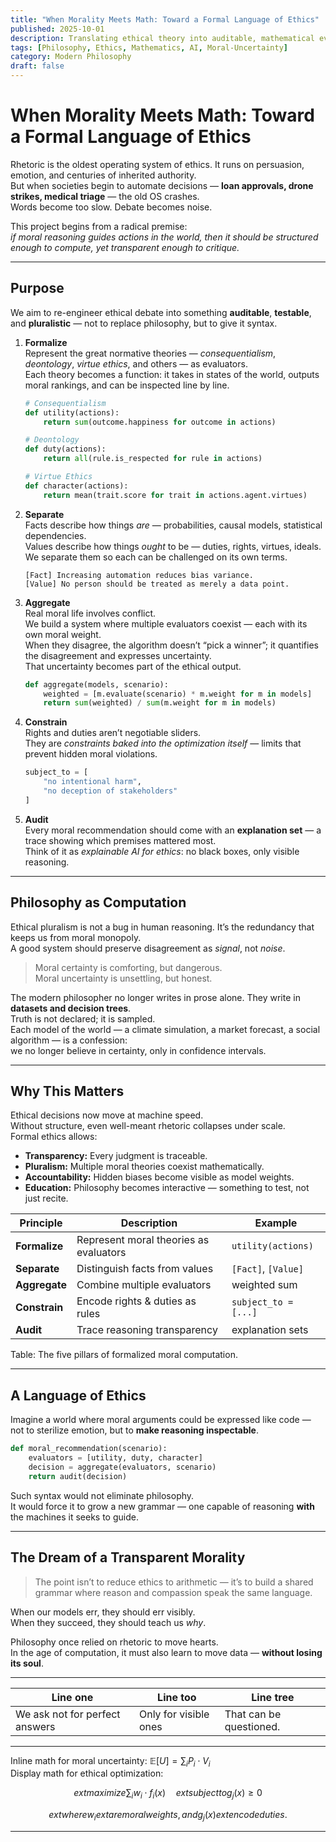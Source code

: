 ```yaml
---
title: "When Morality Meets Math: Toward a Formal Language of Ethics"
published: 2025-10-01
description: Translating ethical theory into auditable, mathematical evaluators that separate facts from values and make moral reasoning transparent.
tags: [Philosophy, Ethics, Mathematics, AI, Moral-Uncertainty]
category: Modern Philosophy
draft: false
---
```


# When Morality Meets Math: Toward a Formal Language of Ethics

Rhetoric is the oldest operating system of ethics. It runs on persuasion, emotion, and centuries of inherited authority.  
But when societies begin to automate decisions — **loan approvals, drone strikes, medical triage** — the old OS crashes.  
Words become too slow. Debate becomes noise.  

This project begins from a radical premise:  
*if moral reasoning guides actions in the world, then it should be structured enough to compute, yet transparent enough to critique.*

---

## Purpose

We aim to re-engineer ethical debate into something **auditable**, **testable**, and **pluralistic** — not to replace philosophy, but to give it syntax.

1. **Formalize**  
   Represent the great normative theories — *consequentialism*, *deontology*, *virtue ethics*, and others — as evaluators.  
   Each theory becomes a function: it takes in states of the world, outputs moral rankings, and can be inspected line by line.

   ```python
   # Consequentialism
   def utility(actions):
       return sum(outcome.happiness for outcome in actions)
   ```

   ```python
   # Deontology
   def duty(actions):
       return all(rule.is_respected for rule in actions)
   ```

   ```python
   # Virtue Ethics
   def character(actions):
       return mean(trait.score for trait in actions.agent.virtues)
   ```

2. **Separate**  
   Facts describe how things *are* — probabilities, causal models, statistical dependencies.  
   Values describe how things *ought* to be — duties, rights, virtues, ideals.  
   We separate them so each can be challenged on its own terms.

   ```
   [Fact] Increasing automation reduces bias variance.
   [Value] No person should be treated as merely a data point.
   ```

3. **Aggregate**  
   Real moral life involves conflict.  
   We build a system where multiple evaluators coexist — each with its own moral weight.  
   When they disagree, the algorithm doesn’t “pick a winner”; it quantifies the disagreement and expresses uncertainty.  
   That uncertainty becomes part of the ethical output.

   ```python
   def aggregate(models, scenario):
       weighted = [m.evaluate(scenario) * m.weight for m in models]
       return sum(weighted) / sum(m.weight for m in models)
   ```

4. **Constrain**  
   Rights and duties aren’t negotiable sliders.  
   They are *constraints baked into the optimization itself* — limits that prevent hidden moral violations.

   ```python
   subject_to = [
       "no intentional harm",
       "no deception of stakeholders"
   ]
   ```

5. **Audit**  
   Every moral recommendation should come with an **explanation set** — a trace showing which premises mattered most.  
   Think of it as *explainable AI for ethics*: no black boxes, only visible reasoning.

---

## Philosophy as Computation

Ethical pluralism is not a bug in human reasoning. It’s the redundancy that keeps us from moral monopoly.  
A good system should preserve disagreement as *signal*, not *noise*.

> Moral certainty is comforting, but dangerous.  
> Moral uncertainty is unsettling, but honest.

The modern philosopher no longer writes in prose alone. They write in **datasets and decision trees**.  
Truth is not declared; it is sampled.  
Each model of the world — a climate simulation, a market forecast, a social algorithm — is a confession:  
we no longer believe in certainty, only in confidence intervals.

---

## Why This Matters

Ethical decisions now move at machine speed.  
Without structure, even well-meant rhetoric collapses under scale.  
Formal ethics allows:

- **Transparency:** Every judgment is traceable.  
- **Pluralism:** Multiple moral theories coexist mathematically.  
- **Accountability:** Hidden biases become visible as model weights.  
- **Education:** Philosophy becomes interactive — something to test, not just recite.

| Principle | Description | Example |
|------------|--------------|----------|
| **Formalize** | Represent moral theories as evaluators | `utility(actions)` |
| **Separate** | Distinguish facts from values | `[Fact]`, `[Value]` |
| **Aggregate** | Combine multiple evaluators | weighted sum |
| **Constrain** | Encode rights & duties as rules | `subject_to = [...]` |
| **Audit** | Trace reasoning transparency | explanation sets |

Table: The five pillars of formalized moral computation.

---

## A Language of Ethics

Imagine a world where moral arguments could be expressed like code —  
not to sterilize emotion, but to **make reasoning inspectable**.  

```python
def moral_recommendation(scenario):
    evaluators = [utility, duty, character]
    decision = aggregate(evaluators, scenario)
    return audit(decision)
```

Such syntax would not eliminate philosophy.  
It would force it to grow a new grammar — one capable of reasoning **with** the machines it seeks to guide.

---

## The Dream of a Transparent Morality

> The point isn’t to reduce ethics to arithmetic — it’s to build a shared grammar where reason and compassion speak the same language.

When our models err, they should err visibly.  
When they succeed, they should teach us *why*.  

Philosophy once relied on rhetoric to move hearts.  
In the age of computation, it must also learn to move data — **without losing its soul**.

---

| Line one | Line too | Line tree |
|-----------|-----------|-----------|
| We ask not for perfect answers | Only for visible ones | That can be questioned. |

---

Inline math for moral uncertainty: $\mathbb{E}[U] = \sum_i P_i \cdot V_i$  
Display math for ethical optimization:

$$
	ext{maximize } \sum_i w_i \cdot f_i(x)
\quad
	ext{subject to } g_j(x) \ge 0
$$

$$
	ext{where } w_i 	ext{ are moral weights, and } g_j(x) 	ext{ encode duties.}
$$

---

[^1]: Inspired by work in moral uncertainty (MacAskill, Bykvist & Ord), explainable AI, and computational ethics.
